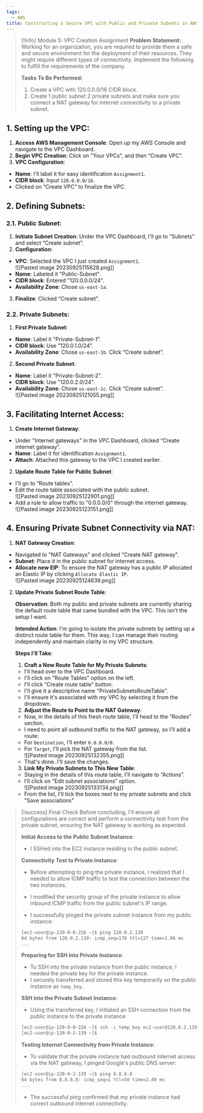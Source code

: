 ```yaml
---
tags:
  - AWS
title: Constructing a Secure VPC with Public and Private Subnets in AWS
---
```

<!--
**Mini-Project: Architecting a Custom AWS Virtual Private Cloud!** I embarked on a hands-on project to design and implement a custom Virtual Private Cloud (VPC) in AWS. My mission was to architect a robust network environment, complete with a main VPC, a public subnet for web access, and two private subnets for secure operations, all interconnected seamlessly. By setting up a NAT gateway and configuring route tables, I ensured efficient and secure internet connectivity. This project was a significant step in mastering cloud network architecture, demonstrating the power of AWS in creating scalable and secure environments.

--> 
> [!info] Module 5: VPC Creation Assignment
> **Problem Statement:** 
> Working for an organization, you are required to provide them a safe and secure environment for the deployment of their resources. They might require different types of connectivity. Implement the following to fulfill the requirements of the company. 
> 
> **Tasks To Be Performed:** 
> 1. Create a VPC with 120.0.0.0/16 CIDR block. 
> 2. Create 1 public subnet 2 private subnets and make sure you connect a NAT gateway for internet connectivity to a private subnet.


## 1. **Setting up the VPC**:

1. **Access AWS Management Console**: Open up my AWS Console and navigate to the VPC Dashboard.
2. **Begin VPC Creation**: Click on "Your VPCs", and then “Create VPC”.
3. **VPC Configuration**:
 - **Name**: I'll label it for easy identification `Assignment1`.
 - **CIDR block**: Input `120.0.0.0/16`.
 - Clicked on “Create VPC” to finalize the VPC.

## 2. **Defining Subnets**:

### 2.1. **Public Subnet**:

1. **Initiate Subnet Creation**: Under the VPC Dashboard, I'll go to “Subnets” and select “Create subnet”.
2. **Configuration**:
 - **VPC**: Selected the VPC I just created `Assignment1`.
  <br>![[Pasted image 20230925115628.png]]
 - **Name**: Labeled it "Public-Subnet".
 - **CIDR block**: Entered "120.0.0.0/24".
 - **Availability Zone**: Chose `us-east-1a`.
3. **Finalize**: Clicked “Create subnet”.
 
### 2.2. **Private Subnets**:

1. **First Private Subnet**:
 - **Name**: Label it "Private-Subnet-1".
 - **CIDR block**: Use "120.0.1.0/24".
 - **Availability Zone**: Chose `us-east-1b`. 
  Click “Create subnet”.
2. **Second Private Subnet**:
 - **Name**: Label it "Private-Subnet-2".
 - **CIDR block**: Use "120.0.2.0/24".
 - **Availability Zone**: Chose `us-east-1c`. 
  Click “Create subnet”.
<br>![[Pasted image 20230925121055.png]]
## 3. **Facilitating Internet Access**:

1. **Create Internet Gateway**:
 - Under "Internet gateways" in the VPC Dashboard, clicked “Create internet gateway”.
 - **Name**: Label it for identification `Assignment1`.
 - **Attach**: Attached this gateway to the VPC I created earlier.
  
2. **Update Route Table for Public Subnet**:
 - I'll go to “Route tables”.
 - Edit the route table associated with the public subnet.
  <br>![[Pasted image 20230925122901.png]]
 - Add a rule to allow traffic to "0.0.0.0/0" through the internet gateway.
  <br>![[Pasted image 20230925123151.png]]

## 4. **Ensuring Private Subnet Connectivity via NAT**:

1. **NAT Gateway Creation**:
 - Navigated to "NAT Gateways" and clicked "Create NAT gateway".
 - **Subnet**: Place it in the public subnet for internet access.
 - **Allocate new EIP**: To ensure the NAT gateway has a public IP allocated an Elastic IP by clicking `Allocate Elastic IP`.
  <br>![[Pasted image 20230925124639.png]]
  
2. **Update Private Subnet Route Table**:

	**Observation**: Both my public and private subnets are currently sharing the default route table that came bundled with the VPC. This isn't the setup I want.
	
	**Intended Action**: I'm going to isolate the private subnets by setting up a distinct route table for them. This way, I can manage their routing independently and maintain clarity in my VPC structure.
	
	**Steps I'll Take**:
	1. **Craft a New Route Table for My Private Subnets**:
	 - I'll head over to the VPC Dashboard.
	 - I'll click on "Route Tables" option on the left.
	 - I'll click “Create route table” button.
	 - I'll give it a descriptive name "PrivateSubnetsRouteTable".
	 - I'll ensure it's associated with my VPC by selecting it from the dropdown.
	  
	2. **Adjust the Route to Point to the NAT Gateway**:
	 - Now, in the details of this fresh route table, I'll head to the “Routes” section.
	 - I need to point all outbound traffic to the NAT gateway, so I'll add a route:
	  - For `Destination`, I'll enter `0.0.0.0/0`.
	  - For `Target`, I'll pick the NAT gateway from the list.
	   <br>![[Pasted image 20230925132355.png]]
	 - That's done. I'll save the changes.
	  
	3. **Link My Private Subnets to This New Table**:
	 - Staying in the details of this route table, I'll navigate to “Actions”.
	 - I'll click on “Edit subnet associations” option.
	  <br>![[Pasted image 20230925133134.png]]
	 - From the list, I'll tick the boxes next to my private subnets and click "Save associations"


> [!success] Final Check
> Before concluding, I'll ensure all configurations are correct and perform a connectivity test from the private subnet, ensuring the NAT gateway is working as expected.
> 
> **Initial Access to the Public Subnet Instance**:
> 
>  - I SSHed into the EC2 instance residing in the public subnet.
>   
> **Connectivity Test to Private Instance**:
>  
>  - Before attempting to ping the private instance, I realized that I needed to allow ICMP traffic to test the connection between the two instances.
>   
>  - I modified the security group of the private instance to allow inbound ICMP traffic from the public subnet's IP range.
>   
>  - I successfully pinged the private subnet instance from my public instance:
> 
> ```bash
> [ec2-user@ip-120-0-0-226 ~]$ ping 120.0.2.139
> 64 bytes from 120.0.2.139: icmp_seq=170 ttl=127 time=1.06 ms
> ...
> ```
> 
> **Preparing for SSH into Private Instance**:
>  
>  - To SSH into the private instance from the public instance, I needed the private key for the private instance.
>  - I securely transferred and stored this key temporarily on the public instance as `temp_key`.
>   
> **SSH into the Private Subnet Instance**:
>  
>  - Using the transferred key, I initiated an SSH connection from the public instance to the private instance:
> 
> ```bash
> [ec2-user@ip-120-0-0-226 ~]$ ssh -i temp_key ec2-user@120.0.2.139
> [ec2-user@ip-120-0-2-139 ~]$
> ```
>   
> **Testing Internet Connectivity from Private Instance**:
>  
>  - To validate that the private instance had outbound internet access via the NAT gateway, I pinged Google's public DNS server:
>   
> ```bash
> [ec2-user@ip-120-0-2-139 ~]$ ping 8.8.8.8
> 64 bytes from 8.8.8.8: icmp_seq=1 ttl=50 time=2.49 ms
> ...
> ```
>   
>  - The successful ping confirmed that my private instance had correct outbound internet connectivity.